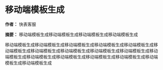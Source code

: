# 移动端模板生成

**作者：** 快表客服

**摘要：** 移动端模板生成移动端模板生成移动端模板生成移动端模板生成

移动端模板生成移动端模板生成移动端模板生成移动端模板生成移动端模板生成移动端模板生成移动端模板生成移动端模板生成移动端模板生成移动端模板生成移动端模板生成移动端模板生成移动端模板生成移动端模板生成移动端模板生成移动端模板生成移动端模板生成